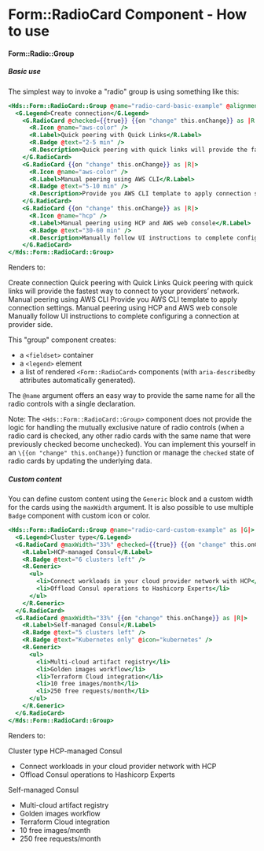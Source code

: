 # Form::RadioCard Component - How to use

#### Form::Radio::Group

##### Basic use

The simplest way to invoke a "radio" group is using something like this:

```handlebars
<Hds::Form::RadioCard::Group @name="radio-card-basic-example" @alignment="center" as |G|>
  <G.Legend>Create connection</G.Legend>
    <G.RadioCard @checked={{true}} {{on "change" this.onChange}} as |R|>
      <R.Icon @name="aws-color" />
      <R.Label>Quick peering with Quick Links</R.Label>
      <R.Badge @text="2-5 min" />
      <R.Description>Quick peering with quick links will provide the fastest way to connect to your providers’ network.</R.Description>
    </G.RadioCard>
    <G.RadioCard {{on "change" this.onChange}} as |R|>
      <R.Icon @name="aws-color" />
      <R.Label>Manual peering using AWS CLI</R.Label>
      <R.Badge @text="5-10 min" />
      <R.Description>Provide you AWS CLI template to apply connection settings.</R.Description>
    </G.RadioCard>
    <G.RadioCard {{on "change" this.onChange}} as |R|>
      <R.Icon @name="hcp" />
      <R.Label>Manual peering using HCP and AWS web console</R.Label>
      <R.Badge @text="30-60 min" />
      <R.Description>Manually follow UI instructions to complete configuring a connection at provider side.</R.Description>
    </G.RadioCard>
</Hds::Form::RadioCard::Group>
```

Renders to:

Create connection Quick peering with Quick Links Quick peering with quick links will provide the fastest way to connect to your providers’ network. Manual peering using AWS CLI Provide you AWS CLI template to apply connection settings. Manual peering using HCP and AWS web console Manually follow UI instructions to complete configuring a connection at provider side.

This "group" component creates:

*   a `<fieldset>` container
*   a `<legend>` element
*   a list of rendered `<Form::RadioCard>` components (with `aria-describedby` attributes automatically generated).

The `@name` argument offers an easy way to provide the same name for all the radio controls with a single declaration.

Note: The `<Hds::Form::RadioCard::Group>` component does not provide the logic for handling the mutually exclusive nature of radio controls (when a radio card is checked, any other radio cards with the same name that were previously checked become unchecked). You can implement this yourself in an `\{{on "change" this.onChange}}` function or manage the `checked` state of radio cards by updating the underlying data.

##### Custom content

You can define custom content using the `Generic` block and a custom width for the cards using the `maxWidth` argument. It is also possible to use multiple `Badge` component with custom icon or color.

```handlebars
<Hds::Form::RadioCard::Group @name="radio-card-custom-example" as |G|>
  <G.Legend>Cluster type</G.Legend>
  <G.RadioCard @maxWidth="33%" @checked={{true}} {{on "change" this.onChange}} as |R|>
    <R.Label>HCP-managed Consul</R.Label>
    <R.Badge @text="6 clusters left" />
    <R.Generic>
      <ul>
        <li>Connect workloads in your cloud provider network with HCP</li>
        <li>Offload Consul operations to Hashicorp Experts</li>
      </ul>
    </R.Generic>
  </G.RadioCard>
  <G.RadioCard @maxWidth="33%" {{on "change" this.onChange}} as |R|>
    <R.Label>Self-managed Consul</R.Label>
    <R.Badge @text="5 clusters left" />
    <R.Badge @text="Kubernetes only" @icon="kubernetes" />
    <R.Generic>
      <ul>
        <li>Multi-cloud artifact registry</li>
        <li>Golden images workflow</li>
        <li>Terraform Cloud integration</li>
        <li>10 free images/month</li>
        <li>250 free requests/month</li>
      </ul>
    </R.Generic>
  </G.RadioCard>
</Hds::Form::RadioCard::Group>
```

Renders to:

Cluster type HCP-managed Consul

*   Connect workloads in your cloud provider network with HCP
*   Offload Consul operations to Hashicorp Experts

Self-managed Consul

*   Multi-cloud artifact registry
*   Golden images workflow
*   Terraform Cloud integration
*   10 free images/month
*   250 free requests/month